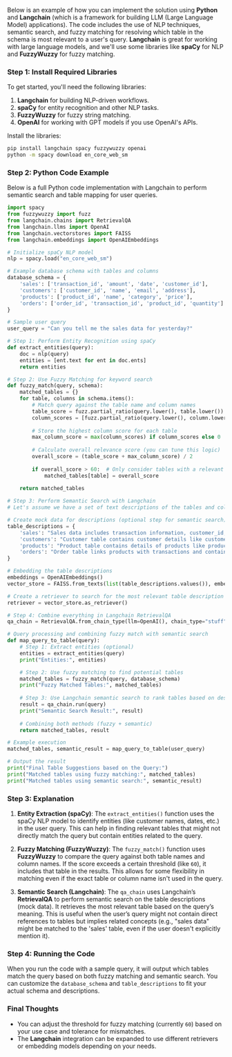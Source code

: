 Below is an example of how you can implement the solution using **Python** and **Langchain** (which is a framework for building LLM (Large Language Model) applications). The code includes the use of NLP techniques, semantic search, and fuzzy matching for resolving which table in the schema is most relevant to a user's query. **Langchain** is great for working with large language models, and we'll use some libraries like **spaCy** for NLP and **FuzzyWuzzy** for fuzzy matching.

### Step 1: Install Required Libraries

To get started, you'll need the following libraries:

1. **Langchain** for building NLP-driven workflows.
2. **spaCy** for entity recognition and other NLP tasks.
3. **FuzzyWuzzy** for fuzzy string matching.
4. **OpenAI** for working with GPT models if you use OpenAI's APIs.

Install the libraries:
```bash
pip install langchain spacy fuzzywuzzy openai
python -m spacy download en_core_web_sm
```

### Step 2: Python Code Example

Below is a full Python code implementation with Langchain to perform semantic search and table mapping for user queries.

```python
import spacy
from fuzzywuzzy import fuzz
from langchain.chains import RetrievalQA
from langchain.llms import OpenAI
from langchain.vectorstores import FAISS
from langchain.embeddings import OpenAIEmbeddings

# Initialize spaCy NLP model
nlp = spacy.load("en_core_web_sm")

# Example database schema with tables and columns
database_schema = {
    'sales': ['transaction_id', 'amount', 'date', 'customer_id'],
    'customers': ['customer_id', 'name', 'email', 'address'],
    'products': ['product_id', 'name', 'category', 'price'],
    'orders': ['order_id', 'transaction_id', 'product_id', 'quantity']
}

# Sample user query
user_query = "Can you tell me the sales data for yesterday?"

# Step 1: Perform Entity Recognition using spaCy
def extract_entities(query):
    doc = nlp(query)
    entities = [ent.text for ent in doc.ents]
    return entities

# Step 2: Use Fuzzy Matching for keyword search
def fuzzy_match(query, schema):
    matched_tables = {}
    for table, columns in schema.items():
        # Match query against the table name and column names
        table_score = fuzz.partial_ratio(query.lower(), table.lower())
        column_scores = [fuzz.partial_ratio(query.lower(), column.lower()) for column in columns]
        
        # Store the highest column score for each table
        max_column_score = max(column_scores) if column_scores else 0
        
        # Calculate overall relevance score (you can tune this logic)
        overall_score = (table_score + max_column_score) / 2
        
        if overall_score > 60:  # Only consider tables with a relevant score above a threshold
            matched_tables[table] = overall_score
    
    return matched_tables

# Step 3: Perform Semantic Search with Langchain
# Let's assume we have a set of text descriptions of the tables and columns, so we can create a vector search

# Create mock data for descriptions (optional step for semantic search)
table_descriptions = {
    'sales': "Sales data includes transaction information, customer_id, and amount.",
    'customers': "Customer table contains customer details like customer_id, name, email, and address.",
    'products': "Product table contains details of products like product_id, name, category, and price.",
    'orders': "Order table links products with transactions and contains order_id, quantity, and transaction_id."
}

# Embedding the table descriptions
embeddings = OpenAIEmbeddings()
vector_store = FAISS.from_texts(list(table_descriptions.values()), embeddings)

# Create a retriever to search for the most relevant table description based on the query
retriever = vector_store.as_retriever()

# Step 4: Combine everything in Langchain RetrievalQA
qa_chain = RetrievalQA.from_chain_type(llm=OpenAI(), chain_type="stuff", retriever=retriever)

# Query processing and combining fuzzy match with semantic search
def map_query_to_table(query):
    # Step 1: Extract entities (optional)
    entities = extract_entities(query)
    print("Entities:", entities)

    # Step 2: Use fuzzy matching to find potential tables
    matched_tables = fuzzy_match(query, database_schema)
    print("Fuzzy Matched Tables:", matched_tables)
    
    # Step 3: Use Langchain semantic search to rank tables based on descriptions
    result = qa_chain.run(query)
    print("Semantic Search Result:", result)
    
    # Combining both methods (fuzzy + semantic)
    return matched_tables, result

# Example execution
matched_tables, semantic_result = map_query_to_table(user_query)

# Output the result
print("Final Table Suggestions based on the Query:")
print("Matched tables using fuzzy matching:", matched_tables)
print("Matched tables using semantic search:", semantic_result)
```

### Step 3: Explanation

1. **Entity Extraction (spaCy)**: The `extract_entities()` function uses the spaCy NLP model to identify entities (like customer names, dates, etc.) in the user query. This can help in finding relevant tables that might not directly match the query but contain entities related to the query.

2. **Fuzzy Matching (FuzzyWuzzy)**: The `fuzzy_match()` function uses **FuzzyWuzzy** to compare the query against both table names and column names. If the score exceeds a certain threshold (like `60`), it includes that table in the results. This allows for some flexibility in matching even if the exact table or column name isn't used in the query.

3. **Semantic Search (Langchain)**: The `qa_chain` uses Langchain’s **RetrievalQA** to perform semantic search on the table descriptions (mock data). It retrieves the most relevant table based on the query’s meaning. This is useful when the user’s query might not contain direct references to tables but implies related concepts (e.g., "sales data" might be matched to the 'sales' table, even if the user doesn't explicitly mention it).

### Step 4: Running the Code

When you run the code with a sample query, it will output which tables match the query based on both fuzzy matching and semantic search. You can customize the `database_schema` and `table_descriptions` to fit your actual schema and descriptions.

### Final Thoughts

- You can adjust the threshold for fuzzy matching (currently `60`) based on your use case and tolerance for mismatches.
- The **Langchain** integration can be expanded to use different retrievers or embedding models depending on your needs.